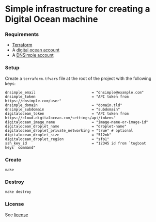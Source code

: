 # Simple infrastructure for creating a Digital Ocean machine

### Requirements

- [Terraform](https://www.terraform.io/downloads.html)
- A [digital ocean account](https://m.do.co/c/154d3aaf9ff8)
- A [DNSimple account](https://dnsimple.com/r/f52a00d5100b1b)

### Setup

Create a `terraform.tfvars` file at the root of the project with the following keys:

```
dnsimple_email                          = "dnsimple@example.com"
dnsimple_token                          = "API token from https://dnsimple.com/user"
dnsimple_domain                         = "domain.tld"
dnsimple_subdomain                      = "subdomain"
digitalocean_token                      = "API token from https://cloud.digitalocean.com/settings/api/tokens"
digitalocean_image_name                 = "image-name-or-image-id"
digitalocean_droplet_name               = "droplet-name"
digitalocean_droplet_private_networking = "true" # optional
digitalocean_droplet_size               = "512mb"
digitalocean_droplet_region             = "sfo1"
ssh_key_id                              = "12345 id from `tugboat keys` command"
```

### Create

`make`

### Destroy

`make destroy`

### License
See [license](./LICENSE)
